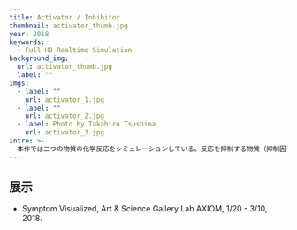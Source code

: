 ```yaml
---
title: Activator / Inhibitor
thumbnail: activator_thumb.jpg
year: 2018
keywords:
  - Full HD Realtime Simulation
background_img:
  url: activator_thumb.jpg
  label: ""
imgs:
  - label: ""
    url: activator_1.jpg
  - label: ""
    url: activator_2.jpg
  - label: Photo by Takahiro Tsushima
    url: activator_3.jpg
intro: >-
  本作では二つの物質の化学反応をシミュレーションしている。反応を抑制する物質（抑制因子）と活性化する物質（活性因子）がお互いに影響を与えながら、有機的なパターンが生成され、拡散していく。保守と改革、反戦と好戦、冷静と盲信など、相反する意識が対立と対話を繰り返しながら、その結果としてある種の世論や雰囲気、時にはデマなどが形成されていく様子を表しているように私には見えるのだ。ミクロな科学現象にマクロな社会現象を見ることはどの程度まで可能だろうか？
---
```


## 展示

- Symptom Visualized, Art & Science Gallery Lab AXIOM, 1/20 - 3/10, 2018.
